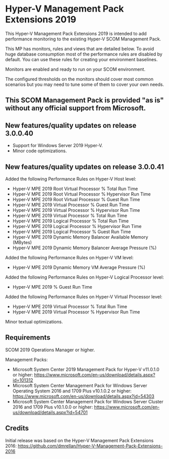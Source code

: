 # Hyper-V Management Pack Extensions 2019

This Hyper-V Management Pack Extensions 2019 is intended to add performance monitoring to the existing Hyper-V SCOM Management Pack.

This MP has monitors, rules and views that are detailed below. To avoid huge database consumption most of the performance rules are disabled by default. You can use these rules for creating your environment baselines.

Monitors are enabled and ready to run on your SCOM environment.

The configured thresholds on the monitors should cover most common scenarios but you may need to tune some of them to cover your own needs.

## This SCOM Management Pack is provided "as is" without any official support from Microsoft.

## New features/quality updates on release 3.0.0.40
* Support for Windows Server 2019 Hyper-V.
* Minor code optimizations.

## New features/quality updates on release 3.0.0.41
Added the following Performance Rules on Hyper-V Host level:
* Hyper-V MPE 2019 Root Virtual Processor % Total Run Time
* Hyper-V MPE 2019 Root Virtual Processor % Hypervisor Run Time
* Hyper-V MPE 2019 Root Virtual Processor % Guest Run Time
* Hyper-V MPE 2019 Virtual Processor % Guest Run Time
* Hyper-V MPE 2019 Virtual Processor % Hypervisor Run Time
* Hyper-V MPE 2019 Virtual Processor % Total Run Time
* Hyper-V MPE 2019 Logical Processor % Total Run Time
* Hyper-V MPE 2019 Logical Processor % Hypervisor Run Time
* Hyper-V MPE 2019 Logical Processor % Guest Run Time
* Hyper-V MPE 2019 Dynamic Memory Balancer Available Memory (MBytes)
* Hyper-V MPE 2019 Dynamic Memory Balancer Average Pressure (%)

Added the following Performance Rules on Hyper-V VM level:
* Hyper-V MPE 2019 Dynamic Memory VM Average Pressure (%)

Added the following Performance Rules on Hyper-V Logical Processor level:
* Hyper-V MPE 2019 % Guest Run Time

Added the following Performance Rules on Hyper-V Virtual Processor level:
* Hyper-V MPE 2019 Virtual Processor % Total Run Time
* Hyper-V MPE 2019 Virtual Processor % Hypervisor Run Time

Minor textual optimizations.

## Requirements
SCOM 2019 Operations Manager or higher.

Management Packs:
*	Microsoft System Center 2019 Management Pack for Hyper-V v11.0.1.0 or higher: https://www.microsoft.com/en-us/download/details.aspx?id=101312
*	Microsoft System Center Management Pack for Windows Server Operating System 2016 and 1709 Plus v10.1.0.2 or higher: https://www.microsoft.com/en-us/download/details.aspx?id=54303
*	Microsoft System Center Management Pack for Windows Server Cluster 2016 and 1709 Plus v10.1.0.0 or higher: https://www.microsoft.com/en-us/download/details.aspx?id=54701 


## Credits
Initial release was based on the Hyper-V Management Pack Extensions 2016: https://github.com/dmrellan/Hyper-V-Management-Pack-Extensions-2016
























